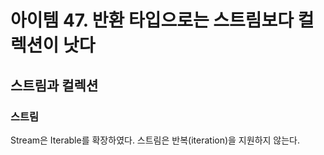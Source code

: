 # 아이템 47. 반환 타입으로는 스트림보다 컬렉션이 낫다
## 스트림과 컬렉션
### 스트림
Stream은 Iterable를 확장하였다.
스트림은 반복(iteration)을 지원하지 않는다.